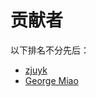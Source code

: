# 贡献者

以下排名不分先后：

- [zjuyk](https://github.com/zjuyk)
- [George Miao](https://github.com/George-Miao)
